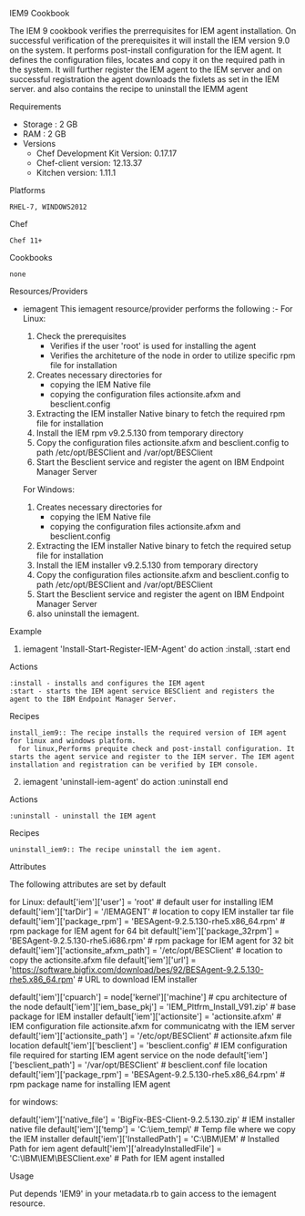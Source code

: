 IEM9 Cookbook

The IEM 9 cookbook verifies the prerrequisites for IEM agent installation. On successful verification of the prerequisites it will install the IEM version 9.0 on the system.
It performs post-install configuration for the IEM agent. It defines the configuration files, locates and copy it on the required path in the system. 
It will further register the IEM agent to the IEM server and on successful registration the agent downloads the fixlets as set in the IEM server.
and also contains the recipe to uninstall the IEMM agent

Requirements

- Storage : 2 GB
- RAM : 2 GB
- Versions
	- Chef Development Kit Version: 0.17.17
	- Chef-client version: 12.13.37
	- Kitchen version: 1.11.1

Platforms

    RHEL-7, WINDOWS2012

Chef

    Chef 11+

Cookbooks

    none

Resources/Providers

- iemagent
	This iemagent resource/provider performs the following :-
	For Linux:
	1. Check the prerequisites
	   - Verifies if the user 'root' is used for installing the agent
	   - Verifies the architeture of the node in order to utilize specific rpm file for installation
	2. Creates necessary directories for 
	   - copying the IEM Native file
	   - copying the configuration files actionsite.afxm and besclient.config
	3. Extracting the IEM installer Native binary to fetch the required rpm file for installation
	4. Install the IEM rpm v9.2.5.130 from temporary directory
	5. Copy the configuration files actionsite.afxm and besclient.config to path /etc/opt/BESClient and /var/opt/BESClient
	6. Start the Besclient service and register the agent on IBM Endpoint Manager Server
	
	For Windows:
    1. Creates necessary directories for 
	   - copying the IEM Native file
	   - copying the configuration files actionsite.afxm and besclient.config
	2. Extracting the IEM installer Native binary to fetch the required setup file for installation
	3. Install the IEM installer v9.2.5.130 from temporary directory
	4. Copy the configuration files actionsite.afxm and besclient.config to path /etc/opt/BESClient and /var/opt/BESClient
	5. Start the Besclient service and register the agent on IBM Endpoint Manager Server
  6. also uninstall the iemagent.

Example

1. iemagent 'Install-Start-Register-IEM-Agent' do
	action :install, :start
end   

Actions

    :install - installs and configures the IEM agent
    :start - starts the IEM agent service BESClient and registers the agent to the IBM Endpoint Manager Server.


Recipes

    install_iem9:: The recipe installs the required version of IEM agent for linux and windows platform. 
      for linux,Performs prequite check and post-install configuration. It starts the agent service and register to the IEM server. The IEM agent installation and registration can be verified by IEM console.

2. iemagent 'uninstall-iem-agent' do
  action :uninstall
end   

Actions

    :uninstall - uninstall the IEM agent


Recipes

    uninstall_iem9:: The recipe uninstall the iem agent.

Attributes

The following attributes are set by default

for Linux:
  default['iem']['user'] = 'root'		# default user for installing IEM
  default['iem']['tarDir'] = '/IEMAGENT'		# location to copy IEM installer tar file
  default['iem']['package_rpm'] = 'BESAgent-9.2.5.130-rhe5.x86_64.rpm'	# rpm package for IEM agent for 64 bit
  default['iem']['package_32rpm'] = 'BESAgent-9.2.5.130-rhe5.i686.rpm'	# rpm package for IEM agent for 32 bit
  default['iem']['actionsite_afxm_path'] = '/etc/opt/BESClient'		# location to copy the actionsite.afxm file
  default['iem']['url'] = 'https://software.bigfix.com/download/bes/92/BESAgent-9.2.5.130-rhe5.x86_64.rpm'	# URL to download IEM installer

default['iem']['cpuarch'] = node['kernel']['machine']		# cpu architecture of the node
  default['iem']['iem_base_pkj'] = 'IEM_Pltfrm_Install_V91.zip'	# base package for IEM installer
  default['iem']['actionsite'] = 'actionsite.afxm'		# IEM configuration file actionsite.afxm for communicatng with the IEM server
  default['iem']['actionsite_path'] = '/etc/opt/BESClient'	# actionsite.afxm file location
  default['iem']['besclient'] = 'besclient.config'		# IEM configuration file required for starting IEM agent service on the node
  default['iem']['besclient_path'] = '/var/opt/BESClient'	# besclient.conf file location
  default['iem']['package_rpm'] = 'BESAgent-9.2.5.130-rhe5.x86_64.rpm'	# rpm package name for installing IEM agent

for windows:
 
default['iem']['native_file'] = 'BigFix-BES-Client-9.2.5.130.zip'   # IEM installer native file
  default['iem']['temp'] = 'C:\\iem_temp\\'   # Temp file where we copy the IEM installer
  default['iem']['InstalledPath'] = 'C:\\IBM\\IEM'    # Installed Path for iem agent
  default['iem']['alreadyInstalledFile'] = 'C:\\IBM\IEM\\BESClient.exe'     # Path for IEM agent installed

Usage

Put depends 'IEM9' in your metadata.rb to gain access to the iemagent resource.
